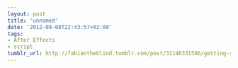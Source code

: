 ```yaml
---
layout: post
title: 'unnamed'
date: '2012-09-08T22:43:57+02:00'
tags:
- After Effects
- script
tumblr_url: http://fabiantheblind.tumblr.com/post/31146331586/getting-started-with-the-geo-beast-2-of-3-in
---
```

